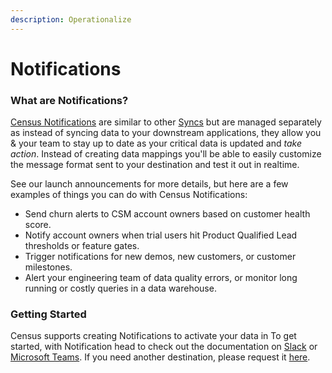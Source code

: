 ```yaml
---
description: Operationalize
---
```


# Notifications

### What are Notifications?

[Census Notifications](https://app.getcensus.com/notifications) are similar to other [Syncs](./) but are managed separately as instead of syncing data to your downstream applications, they allow you & your team to stay up to date as your critical data is updated and _take action_. Instead of creating data mappings you'll be able to easily customize the message format sent to your destination and test it out in realtime.

See our launch announcements for more details, but here are a few examples of things you can do with Census Notifications:

* Send churn alerts to CSM account owners based on customer health score.
* Notify account owners when trial users hit Product Qualified Lead thresholds or feature gates.
* Trigger notifications for new demos, new customers, or customer milestones.
* Alert your engineering team of data quality errors, or monitor long running or costly queries in a data warehouse.

### Getting Started

Census supports creating Notifications to activate your data in To get started, with Notification head to check out the documentation on [Slack](../../destinations/slack.md) or [Microsoft Teams](../../destinations/microsoft-teams.md). If you need another destination, please request it [here](https://www.getcensus.com/request-an-integration).

